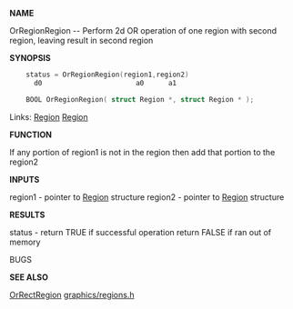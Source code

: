 
**NAME**

OrRegionRegion -- Perform 2d OR operation of one region
with second region, leaving result in second region

**SYNOPSIS**

```c
    status = OrRegionRegion(region1,region2)
      d0                       a0      a1

    BOOL OrRegionRegion( struct Region *, struct Region * );

```
Links: [Region](_OOBW) [Region](_OOBW) 

**FUNCTION**

If any portion of region1  is not in the region then add
that portion to the region2

**INPUTS**

region1 - pointer to [Region](_OOBW) structure
region2 - pointer to [Region](_OOBW) structure

**RESULTS**

status - return TRUE if successful operation
return FALSE if ran out of memory

BUGS

**SEE ALSO**

[OrRectRegion](OrRectRegion) [graphics/regions.h](_OOBW)
